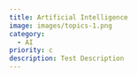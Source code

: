 ```yaml
---
title: Artificial Intelligence
image: images/topics-1.png
category:
  - AI
priority: c
description: Test Description
---
```

